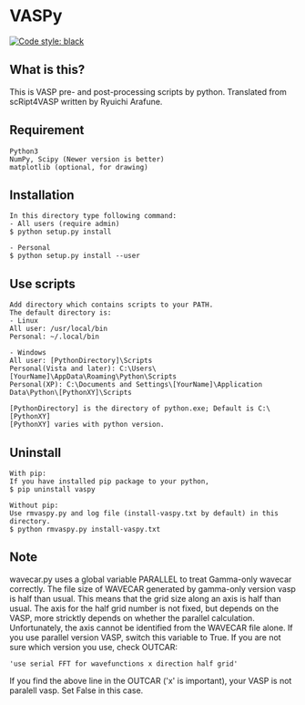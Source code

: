 # VASPy

[![Code style: black](https://img.shields.io/badge/code%20style-black-000000.svg)](https://github.com/psf/black)

## What is this?

This is VASP pre- and post-processing scripts by python.
Translated from scRipt4VASP written by Ryuichi Arafune.

## Requirement

    Python3
    NumPy, Scipy (Newer version is better)
    matplotlib (optional, for drawing)

## Installation

    In this directory type following command:
    - All users (require admin)
    $ python setup.py install

    - Personal
    $ python setup.py install --user

## Use scripts

    Add directory which contains scripts to your PATH.
    The default directory is:
    - Linux
    All user: /usr/local/bin
    Personal: ~/.local/bin

    - Windows
    All user: [PythonDirectory]\Scripts
    Personal(Vista and later): C:\Users\[YourName]\AppData\Roaming\Python\Scripts
    Personal(XP): C:\Documents and Settings\[YourName]\Application Data\Python\[PythonXY]\Scripts

    [PythonDirectory] is the directory of python.exe; Default is C:\[PythonXY]
    [PythonXY] varies with python version.

## Uninstall

    With pip:
    If you have installed pip package to your python,
    $ pip uninstall vaspy

    Without pip:
    Use rmvaspy.py and log file (install-vaspy.txt by default) in this directory.
    $ python rmvaspy.py install-vaspy.txt

## Note

wavecar.py uses a global variable PARALLEL to treat Gamma-only wavecar correctly. The file size of WAVECAR generated by gamma-only version vasp is half than usual. This means that the grid size along an axis is half than usual. The axis for the half grid number is not fixed, but depends on the VASP, more stricktly depends on whether the parallel calculation. Unfortunately, the axis cannot be identified from the WAVECAR file alone. If you use parallel version VASP, switch this variable to True. If you are not sure which version you use, check OUTCAR:

    'use serial FFT for wavefunctions x direction half grid'

If you find the above line in the OUTCAR ('x' is important),
your VASP is not paralell vasp. Set False in this case.
